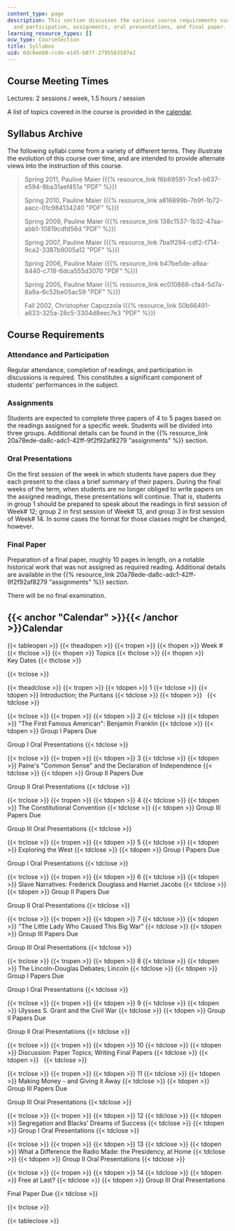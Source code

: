 ```yaml
---
content_type: page
description: This section discusses the various course requirements such as attendance
  and participation, assignments, oral presentations, and final paper.
learning_resource_types: []
ocw_type: CourseSection
title: Syllabus
uid: 6dc6eeb0-ccde-e145-b87f-2795563507e2
---
```


Course Meeting Times
--------------------

Lectures: 2 sessions / week, 1.5 hours / session

A list of topics covered in the course is provided in the [calendar](#Calendar).

Syllabus Archive
----------------

The following syllabi come from a variety of different terms. They illustrate the evolution of this course over time, and are intended to provide alternate views into the instruction of this course.

> Spring 2011, Pauline Maier ({{% resource_link f6b69591-7ce1-b637-e594-8ba31aef451a "PDF" %}})
> 
> Spring 2010, Pauline Maier ({{% resource_link a816899b-7b9f-1b72-aacc-01c984134240 "PDF" %}})
> 
> Spring 2009, Pauline Maier ({{% resource_link 138c1537-1b32-47aa-abb1-10819cdfd56d "PDF" %}})
> 
> Spring 2007, Pauline Maier ({{% resource_link 7ba1f294-cdf2-f714-9ca2-3387b9005a12 "PDF" %}})
> 
> Spring 2006, Pauline Maier ({{% resource_link b47be5de-a9aa-8440-c718-6dca555d3070 "PDF" %}})
> 
> Spring 2005, Pauline Maier ({{% resource_link ec010868-cfa4-5d7a-8a9a-6c52be05ac59 "PDF" %}})
> 
> Fall 2002, Christopher Capozzola ({{% resource_link 50b66491-a633-325a-28c5-3304d8eec7e3 "PDF" %}})

Course Requirements
-------------------

### Attendance and Participation

Regular attendance, completion of readings, and participation in discussions is required. This constitutes a significant component of students' performances in the subject.

### Assignments

Students are expected to complete three papers of 4 to 5 pages based on the readings assigned for a specific week. Students will be divided into three groups. Additional details can be found in the {{% resource_link 20a78ede-da8c-adc1-42ff-9f2f92af8279 "assignments" %}} section.

### Oral Presentations

On the first session of the week in which students have papers due they each present to the class a brief summary of their papers. During the final weeks of the term, when students are no longer obliged to write papers on the assigned readings, these presentations will continue. That is, students in group 1 should be prepared to speak about the readings in first session of Week# 12; group 2 in first session of Week# 13, and group 3 in first session of Week# 14. In some cases the format for those classes might be changed, however.

### Final Paper

Preparation of a final paper, roughly 10 pages in length, on a notable historical work that was not assigned as required reading. Additional details are available in the {{% resource_link 20a78ede-da8c-adc1-42ff-9f2f92af8279 "assignments" %}} section.

There will be no final examination.

{{< anchor "Calendar" >}}{{< /anchor >}}Calendar
------------------------------------------------

{{< tableopen >}}
{{< theadopen >}}
{{< tropen >}}
{{< thopen >}}
Week #
{{< thclose >}}
{{< thopen >}}
Topics
{{< thclose >}}
{{< thopen >}}
Key Dates
{{< thclose >}}

{{< trclose >}}

{{< theadclose >}}
{{< tropen >}}
{{< tdopen >}}
1
{{< tdclose >}}
{{< tdopen >}}
Introduction; the Puritans
{{< tdclose >}}
{{< tdopen >}}
 
{{< tdclose >}}

{{< trclose >}}
{{< tropen >}}
{{< tdopen >}}
2
{{< tdclose >}}
{{< tdopen >}}
"The First Famous American": Benjamin Franklin
{{< tdclose >}}
{{< tdopen >}}
Group I Papers Due  
  
Group I Oral Presentations
{{< tdclose >}}

{{< trclose >}}
{{< tropen >}}
{{< tdopen >}}
3
{{< tdclose >}}
{{< tdopen >}}
Paine's "Common Sense" and the Declaration of Independence
{{< tdclose >}}
{{< tdopen >}}
Group II Papers Due  
  
Group II Oral Presentations
{{< tdclose >}}

{{< trclose >}}
{{< tropen >}}
{{< tdopen >}}
4
{{< tdclose >}}
{{< tdopen >}}
The Constitutional Convention
{{< tdclose >}}
{{< tdopen >}}
Group III Papers Due  
  
Group III Oral Presentations
{{< tdclose >}}

{{< trclose >}}
{{< tropen >}}
{{< tdopen >}}
5
{{< tdclose >}}
{{< tdopen >}}
Exploring the West
{{< tdclose >}}
{{< tdopen >}}
Group I Papers Due  
  
Group I Oral Presentations
{{< tdclose >}}

{{< trclose >}}
{{< tropen >}}
{{< tdopen >}}
6
{{< tdclose >}}
{{< tdopen >}}
Slave Narratives: Frederick Douglass and Harriet Jacobs
{{< tdclose >}}
{{< tdopen >}}
Group II Papers Due  
  
Group II Oral Presentations
{{< tdclose >}}

{{< trclose >}}
{{< tropen >}}
{{< tdopen >}}
7
{{< tdclose >}}
{{< tdopen >}}
"The Little Lady Who Caused This Big War"
{{< tdclose >}}
{{< tdopen >}}
Group III Papers Due  
  
Group III Oral Presentations
{{< tdclose >}}

{{< trclose >}}
{{< tropen >}}
{{< tdopen >}}
8
{{< tdclose >}}
{{< tdopen >}}
The Lincoln-Douglas Debates; Lincoln
{{< tdclose >}}
{{< tdopen >}}
Group I Papers Due  
  
Group I Oral Presentations
{{< tdclose >}}

{{< trclose >}}
{{< tropen >}}
{{< tdopen >}}
9
{{< tdclose >}}
{{< tdopen >}}
Ulysses S. Grant and the Civil War
{{< tdclose >}}
{{< tdopen >}}
Group II Papers Due  
  
Group II Oral Presentations
{{< tdclose >}}

{{< trclose >}}
{{< tropen >}}
{{< tdopen >}}
10
{{< tdclose >}}
{{< tdopen >}}
Discussion: Paper Topics; Writing Final Papers
{{< tdclose >}}
{{< tdopen >}}
 
{{< tdclose >}}

{{< trclose >}}
{{< tropen >}}
{{< tdopen >}}
11
{{< tdclose >}}
{{< tdopen >}}
Making Money - and Giving it Away
{{< tdclose >}}
{{< tdopen >}}
Group III Papers Due  
  
Group III Oral Presentations
{{< tdclose >}}

{{< trclose >}}
{{< tropen >}}
{{< tdopen >}}
12
{{< tdclose >}}
{{< tdopen >}}
Segregation and Blacks' Dreams of Success
{{< tdclose >}}
{{< tdopen >}}
Group I Oral Presentations
{{< tdclose >}}

{{< trclose >}}
{{< tropen >}}
{{< tdopen >}}
13
{{< tdclose >}}
{{< tdopen >}}
What a Difference the Radio Made: the Presidency, at Home
{{< tdclose >}}
{{< tdopen >}}
Group II Oral Presentations
{{< tdclose >}}

{{< trclose >}}
{{< tropen >}}
{{< tdopen >}}
14
{{< tdclose >}}
{{< tdopen >}}
Free at Last?
{{< tdclose >}}
{{< tdopen >}}
Group III Oral Presentations  
  
Final Paper Due
{{< tdclose >}}

{{< trclose >}}

{{< tableclose >}}